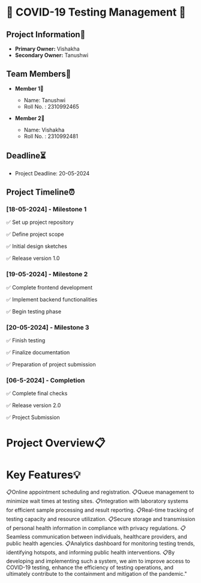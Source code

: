 # 📝 COVID-19 Testing Management 📝

## Project Information🧾
- **Primary Owner:** Vishakha 
- **Secondary Owner:** Tanushwi

## Team Members👥

- **Member 1**👤
  - Name: Tanushwi
  - Roll No. : 2310992465

- **Member 2**👤
  - Name: Vishakha
  - Roll No. : 2310992481

## Deadline⏳
- Project Deadline: 20-05-2024

## Project Timeline⏰

### [18-05-2024] - Milestone 1

✅ Set up project repository

✅ Define project scope

✅ Initial design sketches

✅ Release version 1.0

### [19-05-2024] - Milestone 2

✅ Complete frontend development

✅ Implement backend functionalities

✅ Begin testing phase

### [20-05-2024] - Milestone 3

✅ Finish testing

✅ Finalize documentation

✅ Preparation of project submission

### [06-5-2024] - Completion

✅ Complete final checks

✅ Release version 2.0

✅ Project Submission

# Project Overview📋



# Key Features💡

📋Online appointment scheduling and registration.
📋Queue management to minimize wait times at testing sites.
📋Integration with laboratory systems for efficient sample processing and result reporting.
📋Real-time tracking of testing capacity and resource utilization.
📋Secure storage and transmission of personal health information in compliance with privacy regulations.
📋Seamless communication between individuals, healthcare providers, and public health agencies.
📋Analytics dashboard for monitoring testing trends, identifying hotspots, and informing public health interventions.
📋By developing and implementing such a system, we aim to improve access to COVID-19 testing, enhance the efficiency of testing operations, and ultimately contribute to the containment and mitigation of the pandemic."
